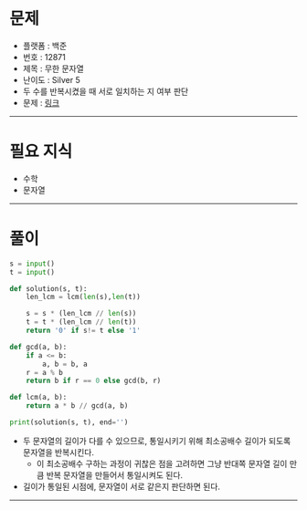 # 문제
- 플랫폼 : 백준
- 번호 : 12871
- 제목 : 무한 문자열
- 난이도 : Silver 5
- 두 수를 반복시켰을 때 서로 일치하는 지 여부 판단
- 문제 : <a href="https://www.acmicpc.net/problem/12871" target="_blank">링크</a>

---

# 필요 지식
- 수학
- 문자열

---

# 풀이
```python
s = input()
t = input()

def solution(s, t):
    len_lcm = lcm(len(s),len(t))

    s = s * (len_lcm // len(s))
    t = t * (len_lcm // len(t))
    return '0' if s!= t else '1'

def gcd(a, b):
    if a <= b:
        a, b = b, a
    r = a % b
    return b if r == 0 else gcd(b, r)

def lcm(a, b):
    return a * b // gcd(a, b)

print(solution(s, t), end='')
```
- 두 문자열의 길이가 다를 수 있으므로, 통일시키기 위해 최소공배수 길이가 되도록 문자열을 반복시킨다.
  - 이 최소공배수 구하는 과정이 귀찮은 점을 고려하면 그냥 반대쪽 문자열 길이 만큼 반복 문자열을 만들어서 통일시켜도 된다.
- 길이가 통일된 시점에, 문자열이 서로 같은지 판단하면 된다.

---
